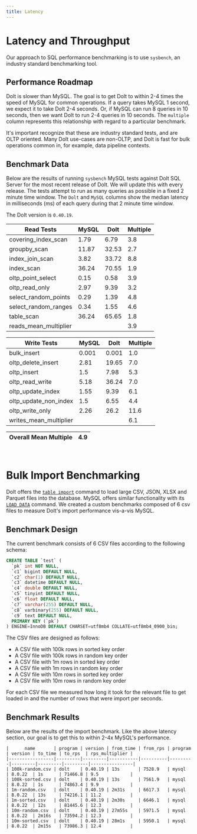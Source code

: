 ```yaml
---
title: Latency
---
```


# Latency and Throughput

Our approach to SQL performance benchmarking is to use `sysbench`, an
industry standard benchmarking tool.

## Performance Roadmap

Dolt is slower than MySQL. The goal is to get Dolt to within 2-4 times
the speed of MySQL for common operations. If a query takes MySQL 1
second, we expect it to take Dolt 2-4 seconds. Or, if MySQL can run 8
queries in 10 seconds, then we want Dolt to run 2-4 queries in 10
seconds. The `multiple` column represents this relationship with
regard to a particular benchmark.

It's important recognize that these are industry standard tests, and
are OLTP oriented. Many Dolt use-cases are non-OLTP, and Dolt is fast
for bulk operations common in, for example, data pipeline contexts.

## Benchmark Data

Below are the results of running `sysbench` MySQL tests against Dolt
SQL Server for the most recent release of Dolt. We will update this
with every release. The tests attempt to run as many queries as
possible in a fixed 2 minute time window. The `Dolt` and `MySQL`
columns show the median latency in milliseconds (ms) of each query 
during that 2 minute time window.

The Dolt version is `0.40.19`.
<!-- START_LATENCY_RESULTS_TABLE -->
|       Read Tests        | MySQL | Dolt  | Multiple |
|-------------------------|-------|-------|----------|
| covering\_index\_scan   |  1.79 |  6.79 |      3.8 |
| groupby\_scan           | 11.87 | 32.53 |      2.7 |
| index\_join\_scan       |  3.82 | 33.72 |      8.8 |
| index\_scan             | 36.24 | 70.55 |      1.9 |
| oltp\_point\_select     |  0.15 |  0.58 |      3.9 |
| oltp\_read\_only        |  2.97 |  9.39 |      3.2 |
| select\_random\_points  |  0.29 |  1.39 |      4.8 |
| select\_random\_ranges  |  0.34 |  1.55 |      4.6 |
| table\_scan             | 36.24 | 65.65 |      1.8 |
| reads\_mean\_multiplier |       |       |      3.9 |

|       Write Tests        | MySQL | Dolt  | Multiple |
|--------------------------|-------|-------|----------|
| bulk\_insert             | 0.001 | 0.001 |      1.0 |
| oltp\_delete\_insert     |  2.81 | 19.65 |      7.0 |
| oltp\_insert             |   1.5 |  7.98 |      5.3 |
| oltp\_read\_write        |  5.18 | 36.24 |      7.0 |
| oltp\_update\_index      |  1.55 |  9.39 |      6.1 |
| oltp\_update\_non\_index |   1.5 |  6.55 |      4.4 |
| oltp\_write\_only        |  2.26 |  26.2 |     11.6 |
| writes\_mean\_multiplier |       |       |      6.1 |

| Overall Mean Multiple | 4.9 |
|-----------------------|-----|
<!-- END_LATENCY_RESULTS_TABLE -->
<br/>

# Bulk Import Benchmarking

Dolt offers the [`table import`](../../cli.md#dolt-table-import) command to load large CSV, JSON, XLSX and Parquet files into the database. MySQL offers 
similar functionality with its [`LOAD DATA`](https://dev.mysql.com/doc/refman/8.0/en/load-data.html) command. We created a custom benchmarks composed of 6 csv files to measure Dolt's import performance vis-a-vis MySQL.

## Benchmark Design

The current benchmark consists of 6 CSV files according to the following schema:

```sql
CREATE TABLE `test` (
  `pk` int NOT NULL,
  `c1` bigint DEFAULT NULL,
  `c2` char(1) DEFAULT NULL,
  `c3` datetime DEFAULT NULL,
  `c4` double DEFAULT NULL,
  `c5` tinyint DEFAULT NULL,
  `c6` float DEFAULT NULL,
  `c7` varchar(255) DEFAULT NULL,
  `c8` varbinary(255) DEFAULT NULL,
  `c9` text DEFAULT NULL,
  PRIMARY KEY (`pk`)
) ENGINE=InnoDB DEFAULT CHARSET=utf8mb4 COLLATE=utf8mb4_0900_bin;

```
The CSV files are designed as follows:

- A CSV file with 100k rows in sorted key order
- A CSV file with 100k rows in random key order
- A CSV file with 1m rows in sorted key order
- A CSV file with 1m rows in random key order
- A CSV file with 10m rows in sorted key order
- A CSV file with 10m rows in random key order

For each CSV file we measured how long it took for the relevant file to get loaded in and the number of rows that were
import per seconds. 

## Benchmark Results

Below are the results of the import benchmark. Like the above latency section, our goal is to get this to within 2-4x MySQL's
performance. 

```
|      name       | program | version | from_time | from_rps | program | version | to_time | to_rps  | rps_multiplier |
|-----------------|---------|---------|-----------|----------|---------|---------|---------|---------|----------------|
| 100k-random.csv | dolt    | 0.40.19 | 13s       | 7528.9   | mysql   | 8.0.22  | 1s      | 71466.8 | 9.5            |
| 100k-sorted.csv | dolt    | 0.40.19 | 13s       | 7561.9   | mysql   | 8.0.22  | 1s      | 74863.4 | 9.9            |
| 1m-random.csv   | dolt    | 0.40.19 | 2m31s     | 6617.3   | mysql   | 8.0.22  | 13s     | 74216.1 | 11.2           |
| 1m-sorted.csv   | dolt    | 0.40.19 | 2m30s     | 6646.1   | mysql   | 8.0.22  | 12s     | 81445.6 | 12.3           |
| 10m-random.csv  | dolt    | 0.40.19 | 27m55s    | 5971.5   | mysql   | 8.0.22  | 2m16s   | 73594.2 | 12.3           |
| 10m-sorted.csv  | dolt    | 0.40.19 | 28m1s     | 5950.1   | mysql   | 8.0.22  | 2m15s   | 73986.3 | 12.4           |
```
